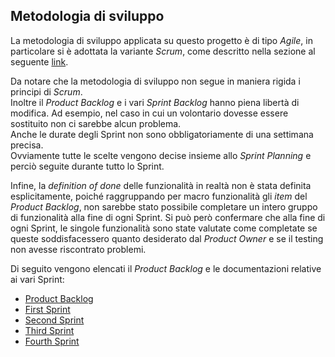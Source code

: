 ## Metodologia di sviluppo

La metodologia di sviluppo applicata su questo progetto è di tipo _Agile_, in particolare si è adottata la variante _Scrum_,
come descritto nella sezione al seguente [link](../2-development-process/index.md).

Da notare che la metodologia di sviluppo non segue in maniera rigida i principi di _Scrum_.\
Inoltre il _Product Backlog_ e i vari _Sprint Backlog_ hanno piena libertà di modifica.
Ad esempio, nel caso in cui un volontario dovesse essere sostituito non ci sarebbe alcun problema.\
Anche le durate degli Sprint non sono obbligatoriamente di una settimana precisa.\
Ovviamente tutte le scelte vengono decise insieme allo _Sprint Planning_ e perciò seguite durante tutto lo Sprint.

Infine, la _definition of done_ delle funzionalità in realtà non è stata definita esplicitamente, poiché raggruppando 
per macro funzionalità gli _item_ del _Product Backlog_, non sarebbe stato possibile completare un intero gruppo di 
funzionalità alla fine di ogni Sprint.
Si può però confermare che alla fine di ogni Sprint, le singole funzionalità sono state valutate come completate se 
queste soddisfacessero quanto desiderato dal _Product Owner_ e se il testing non avesse riscontrato problemi.

Di seguito vengono elencati il _Product Backlog_ e le documentazioni relative ai vari Sprint:
- [Product Backlog](product-backlog.xlsx)
- [First Sprint](sprint-1.md)
- [Second Sprint](sprint-2.md)
- [Third Sprint](sprint-3.md)
- [Fourth Sprint](sprint-4.md)
